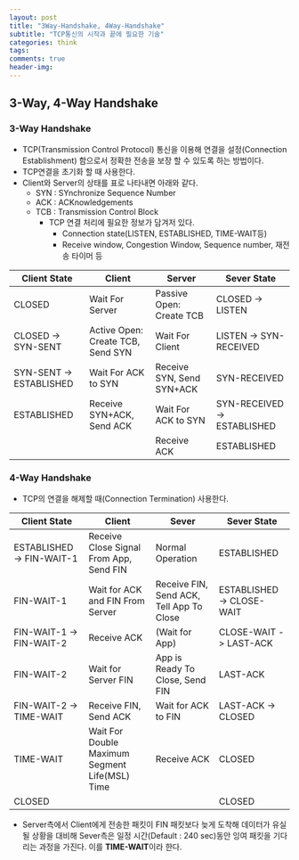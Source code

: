 ```yaml
---  
layout: post  
title: "3Way-Handshake, 4Way-Handshake"  
subtitle: "TCP통신의 시작과 끝에 필요한 기술"  
categories: think
tags: 
comments: true  
header-img:
---
```

## 3-Way, 4-Way Handshake
### 3-Way Handshake	
- TCP(Transmission Control Protocol) 통신을 이용해 연결을 설정(Connection Establishment) 함으로서 정확한 전송을 보장 할 수 있도록 하는 방법이다.
- TCP연결을 초기화 할 때 사용한다.
- Client와 Server의 상태를 표로 나타내면 아래와 같다.
	- SYN : SYnchronize Sequence Number
	- ACK : ACKnowledgements
	- TCB : Transmission Control Block
		- TCP 연결 처리에 필요한 정보가 담겨저 있다.
			- Connection state(LISTEN, ESTABLISHED, TIME-WAIT등)
			- Receive window, Congestion Window, Sequence number, 재전송 타이머 등


|Client State|Client|Server|Sever State|
|----|----|----|----|
|CLOSED|Wait For Server|Passive Open: Create TCB|CLOSED -> LISTEN|
|CLOSED -> SYN-SENT|Active Open: Create TCB, Send SYN|Wait For Client|LISTEN -> SYN-RECEIVED|
|SYN-SENT -> ESTABLISHED|Wait For ACK to SYN|Receive SYN, Send SYN+ACK|SYN-RECEIVED|
|ESTABLISHED|Receive SYN+ACK, Send ACK|Wait For ACK to SYN|SYN-RECEIVED -> ESTABLISHED|
|||Receive ACK|ESTABLISHED|



### 4-Way Handshake
- TCP의 연결을 해제할 때(Connection Termination) 사용한다.



|Client State|Client|Sever|Sever State|
|----|----|----|----|
|ESTABLISHED -> FIN-WAIT-1|Receive Close Signal From App, Send FIN|Normal Operation|ESTABLISHED|
|FIN-WAIT-1|Wait for ACK and FIN From Server|Receive FIN, Send ACK, Tell App To Close|ESTABLISHED -> CLOSE-WAIT|
|FIN-WAIT-1 -> FIN-WAIT-2|Receive ACK|(Wait for App)|CLOSE-WAIT -> LAST-ACK|
|FIN-WAIT-2|Wait for Server FIN|App is Ready To Close, Send FIN|LAST-ACK|
|FIN-WAIT-2 -> TIME-WAIT|Receive FIN, Send ACK|Wait for ACK to FIN|LAST-ACK -> CLOSED|
|TIME-WAIT|Wait For Double Maximum Segment Life(MSL) Time|Receive ACK|CLOSED|
|CLOSED|||CLOSED|


- Server측에서 Client에게 전송한 패킷이 FIN 패킷보다 늦게 도착해 데이터가 유실 될 상황을 대비해 Sever측은 일정 시간(Default : 240 sec)동안 잉여 패킷을 기다리는 과정을 가진다. 이를 **TIME-WAIT**이라 한다. 